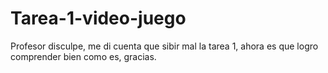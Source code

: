 # Tarea-1-video-juego
Profesor disculpe, me di cuenta que sibir mal la tarea 1, ahora es que logro comprender bien como es, gracias.
